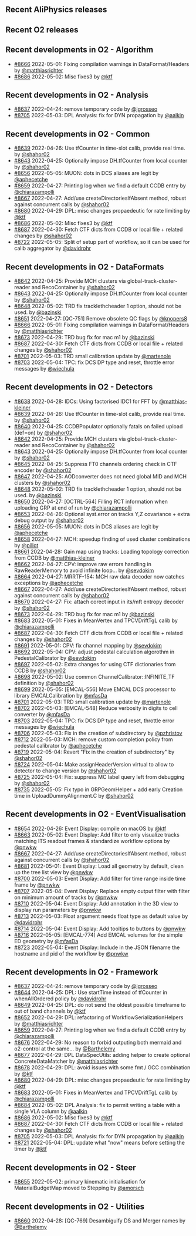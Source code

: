## Recent AliPhysics releases
## Recent O2 releases
## Recent developments in O2 - Algorithm
- [\#8666](https://github.com/AliceO2Group/AliceO2/pull/8666) 2022-05-01: Fixing compilation warnings in DataFormat/Headers by [@matthiasrichter](https://github.com/matthiasrichter)
- [\#8686](https://github.com/AliceO2Group/AliceO2/pull/8686) 2022-05-02: Misc fixes3 by [@ktf](https://github.com/ktf)
## Recent developments in O2 - Analysis
- [\#8637](https://github.com/AliceO2Group/AliceO2/pull/8637) 2022-04-24: remove temporary code by [@jgrosseo](https://github.com/jgrosseo)
- [\#8705](https://github.com/AliceO2Group/AliceO2/pull/8705) 2022-05-03: DPL Analysis: fix for DYN propagation by [@aalkin](https://github.com/aalkin)
## Recent developments in O2 - Common
- [\#8639](https://github.com/AliceO2Group/AliceO2/pull/8639) 2022-04-26: Use tfCounter in time-slot calib, provide real time. by [@shahor02](https://github.com/shahor02)
- [\#8643](https://github.com/AliceO2Group/AliceO2/pull/8643) 2022-04-25: Optionally impose DH.tfCounter from local counter by [@shahor02](https://github.com/shahor02)
- [\#8656](https://github.com/AliceO2Group/AliceO2/pull/8656) 2022-05-05: MUON: dots in DCS aliases are legit by [@aphecetche](https://github.com/aphecetche)
- [\#8659](https://github.com/AliceO2Group/AliceO2/pull/8659) 2022-04-27: Printing log when we find a default CCDB entry by [@chiarazampolli](https://github.com/chiarazampolli)
- [\#8667](https://github.com/AliceO2Group/AliceO2/pull/8667) 2022-04-27: Add/use createDirectoriesIfAbsent method, robust against concurrent calls by [@shahor02](https://github.com/shahor02)
- [\#8680](https://github.com/AliceO2Group/AliceO2/pull/8680) 2022-04-29: DPL: misc changes propaedeutic for rate limiting by [@ktf](https://github.com/ktf)
- [\#8686](https://github.com/AliceO2Group/AliceO2/pull/8686) 2022-05-02: Misc fixes3 by [@ktf](https://github.com/ktf)
- [\#8687](https://github.com/AliceO2Group/AliceO2/pull/8687) 2022-04-30: Fetch CTF dicts from CCDB or local file + related changes by [@shahor02](https://github.com/shahor02)
- [\#8722](https://github.com/AliceO2Group/AliceO2/pull/8722) 2022-05-05: Split of setup part of workflow, so it can be used for calib aggregator by [@davidrohr](https://github.com/davidrohr)
## Recent developments in O2 - DataFormats
- [\#8642](https://github.com/AliceO2Group/AliceO2/pull/8642) 2022-04-25: Provide MCH clusters via global-track-cluster-reader and RecoContainer by [@shahor02](https://github.com/shahor02)
- [\#8643](https://github.com/AliceO2Group/AliceO2/pull/8643) 2022-04-25: Optionally impose DH.tfCounter from local counter by [@shahor02](https://github.com/shahor02)
- [\#8648](https://github.com/AliceO2Group/AliceO2/pull/8648) 2022-05-02: TRD fix tracklethcheader 1 option, should not be used. by [@bazinski](https://github.com/bazinski)
- [\#8651](https://github.com/AliceO2Group/AliceO2/pull/8651) 2022-04-27: [QC-751] Remove obsolete QC flags by [@knopers8](https://github.com/knopers8)
- [\#8666](https://github.com/AliceO2Group/AliceO2/pull/8666) 2022-05-01: Fixing compilation warnings in DataFormat/Headers by [@matthiasrichter](https://github.com/matthiasrichter)
- [\#8673](https://github.com/AliceO2Group/AliceO2/pull/8673) 2022-04-29: TRD bug fix for mac m1 by [@bazinski](https://github.com/bazinski)
- [\#8687](https://github.com/AliceO2Group/AliceO2/pull/8687) 2022-04-30: Fetch CTF dicts from CCDB or local file + related changes by [@shahor02](https://github.com/shahor02)
- [\#8701](https://github.com/AliceO2Group/AliceO2/pull/8701) 2022-05-03: TRD small calibration update by [@martenole](https://github.com/martenole)
- [\#8703](https://github.com/AliceO2Group/AliceO2/pull/8703) 2022-05-04: TPC: fix DCS DP type and reset, throttle error messages by [@wiechula](https://github.com/wiechula)
## Recent developments in O2 - Detectors
- [\#8638](https://github.com/AliceO2Group/AliceO2/pull/8638) 2022-04-28: IDCs: Using factorised IDC1 for FFT by [@matthias-kleiner](https://github.com/matthias-kleiner)
- [\#8639](https://github.com/AliceO2Group/AliceO2/pull/8639) 2022-04-26: Use tfCounter in time-slot calib, provide real time. by [@shahor02](https://github.com/shahor02)
- [\#8640](https://github.com/AliceO2Group/AliceO2/pull/8640) 2022-04-25: CCDBPopulator optionally fatals on failed upload (def=on) by [@shahor02](https://github.com/shahor02)
- [\#8642](https://github.com/AliceO2Group/AliceO2/pull/8642) 2022-04-25: Provide MCH clusters via global-track-cluster-reader and RecoContainer by [@shahor02](https://github.com/shahor02)
- [\#8643](https://github.com/AliceO2Group/AliceO2/pull/8643) 2022-04-25: Optionally impose DH.tfCounter from local counter by [@shahor02](https://github.com/shahor02)
- [\#8645](https://github.com/AliceO2Group/AliceO2/pull/8645) 2022-04-25: Suppress FT0 channels ordering check in CTF encoder by [@shahor02](https://github.com/shahor02)
- [\#8647](https://github.com/AliceO2Group/AliceO2/pull/8647) 2022-04-25: AODconverter does not need global MID and MCH clusters by [@shahor02](https://github.com/shahor02)
- [\#8648](https://github.com/AliceO2Group/AliceO2/pull/8648) 2022-05-02: TRD fix tracklethcheader 1 option, should not be used. by [@bazinski](https://github.com/bazinski)
- [\#8650](https://github.com/AliceO2Group/AliceO2/pull/8650) 2022-04-27: [OCTRL-564] Filling RCT information when uploading GRP at end of run by [@chiarazampolli](https://github.com/chiarazampolli)
- [\#8653](https://github.com/AliceO2Group/AliceO2/pull/8653) 2022-04-26: Optional syst.error on tracks Y,Z covariance + extra debug output by [@shahor02](https://github.com/shahor02)
- [\#8656](https://github.com/AliceO2Group/AliceO2/pull/8656) 2022-05-05: MUON: dots in DCS aliases are legit by [@aphecetche](https://github.com/aphecetche)
- [\#8658](https://github.com/AliceO2Group/AliceO2/pull/8658) 2022-04-27: MCH: speedup finding of used cluster combinations by [@pillot](https://github.com/pillot)
- [\#8661](https://github.com/AliceO2Group/AliceO2/pull/8661) 2022-04-28: Gain map using tracks: Loading topology correction from CCDB by [@matthias-kleiner](https://github.com/matthias-kleiner)
- [\#8662](https://github.com/AliceO2Group/AliceO2/pull/8662) 2022-04-27: CPV: improve raw errors handling in RawReaderMemory to avoid infinite loop… by [@sevdokim](https://github.com/sevdokim)
- [\#8664](https://github.com/AliceO2Group/AliceO2/pull/8664) 2022-04-27: MRRTF-154: MCH raw data decoder now catches exceptions by [@aphecetche](https://github.com/aphecetche)
- [\#8667](https://github.com/AliceO2Group/AliceO2/pull/8667) 2022-04-27: Add/use createDirectoriesIfAbsent method, robust against concurrent calls by [@shahor02](https://github.com/shahor02)
- [\#8670](https://github.com/AliceO2Group/AliceO2/pull/8670) 2022-04-27: Fix: attach corect input in its/mft entropy decoder by [@shahor02](https://github.com/shahor02)
- [\#8673](https://github.com/AliceO2Group/AliceO2/pull/8673) 2022-04-29: TRD bug fix for mac m1 by [@bazinski](https://github.com/bazinski)
- [\#8683](https://github.com/AliceO2Group/AliceO2/pull/8683) 2022-05-01: Fixes in MeanVertex and TPCVDriftTgL calib by [@chiarazampolli](https://github.com/chiarazampolli)
- [\#8687](https://github.com/AliceO2Group/AliceO2/pull/8687) 2022-04-30: Fetch CTF dicts from CCDB or local file + related changes by [@shahor02](https://github.com/shahor02)
- [\#8691](https://github.com/AliceO2Group/AliceO2/pull/8691) 2022-05-01: CPV: fix channel mapping by [@sevdokim](https://github.com/sevdokim)
- [\#8692](https://github.com/AliceO2Group/AliceO2/pull/8692) 2022-05-04: CPV: adjust pedestal calculation algorothm in PedestalCalibrator by [@sevdokim](https://github.com/sevdokim)
- [\#8697](https://github.com/AliceO2Group/AliceO2/pull/8697) 2022-05-02: Extra changes for using CTF dictionaries from CCDB by [@shahor02](https://github.com/shahor02)
- [\#8698](https://github.com/AliceO2Group/AliceO2/pull/8698) 2022-05-02: Use common ChannelCalibrator::INFINITE_TF definition by [@shahor02](https://github.com/shahor02)
- [\#8699](https://github.com/AliceO2Group/AliceO2/pull/8699) 2022-05-05: [EMCAL-556] Move EMCAL DCS processor to library EMCALCalibration by [@mfasDa](https://github.com/mfasDa)
- [\#8701](https://github.com/AliceO2Group/AliceO2/pull/8701) 2022-05-03: TRD small calibration update by [@martenole](https://github.com/martenole)
- [\#8702](https://github.com/AliceO2Group/AliceO2/pull/8702) 2022-05-03: [EMCAL-548] Reduce verbosity in digits to cell converter by [@mfasDa](https://github.com/mfasDa)
- [\#8703](https://github.com/AliceO2Group/AliceO2/pull/8703) 2022-05-04: TPC: fix DCS DP type and reset, throttle error messages by [@wiechula](https://github.com/wiechula)
- [\#8706](https://github.com/AliceO2Group/AliceO2/pull/8706) 2022-05-03: Fix in the creation of subdirectory by [@pzhristov](https://github.com/pzhristov)
- [\#8712](https://github.com/AliceO2Group/AliceO2/pull/8712) 2022-05-03: MCH: remove custom completion policy from pedestal calibrator by [@aphecetche](https://github.com/aphecetche)
- [\#8719](https://github.com/AliceO2Group/AliceO2/pull/8719) 2022-05-04: Revert "Fix in the creation of subdirectory" by [@shahor02](https://github.com/shahor02)
- [\#8724](https://github.com/AliceO2Group/AliceO2/pull/8724) 2022-05-04: Make assignHeaderVersion virtual to allow to detector to change version by [@shahor02](https://github.com/shahor02)
- [\#8725](https://github.com/AliceO2Group/AliceO2/pull/8725) 2022-05-04: Fix: suppress MC label query left from debugging by [@shahor02](https://github.com/shahor02)
- [\#8735](https://github.com/AliceO2Group/AliceO2/pull/8735) 2022-05-05: Fix typo in GRPGeomHelper + add early Creation time in UploadDummyAlignment.C by [@shahor02](https://github.com/shahor02)
## Recent developments in O2 - EventVisualisation
- [\#8654](https://github.com/AliceO2Group/AliceO2/pull/8654) 2022-04-26: Event Display: compile on macOS by [@ktf](https://github.com/ktf)
- [\#8663](https://github.com/AliceO2Group/AliceO2/pull/8663) 2022-05-02: Event Display: Add filter to only visualize tracks matching ITS readout frames & standardize workflow options by [@pnwkw](https://github.com/pnwkw)
- [\#8667](https://github.com/AliceO2Group/AliceO2/pull/8667) 2022-04-27: Add/use createDirectoriesIfAbsent method, robust against concurrent calls by [@shahor02](https://github.com/shahor02)
- [\#8681](https://github.com/AliceO2Group/AliceO2/pull/8681) 2022-05-01: Event Display: Load all geometry by default, clean up the tree list view by [@pnwkw](https://github.com/pnwkw)
- [\#8700](https://github.com/AliceO2Group/AliceO2/pull/8700) 2022-05-03: Event Display: Add filter for time range inside time frame by [@pnwkw](https://github.com/pnwkw)
- [\#8707](https://github.com/AliceO2Group/AliceO2/pull/8707) 2022-05-04: Event Display: Replace empty output filter with filter on minimum amount of tracks by [@pnwkw](https://github.com/pnwkw)
- [\#8710](https://github.com/AliceO2Group/AliceO2/pull/8710) 2022-05-04: Event Display: Add annotation in the 3D view to display run parameters by [@pnwkw](https://github.com/pnwkw)
- [\#8713](https://github.com/AliceO2Group/AliceO2/pull/8713) 2022-05-03: Float argument needs float type as default value by [@davidrohr](https://github.com/davidrohr)
- [\#8714](https://github.com/AliceO2Group/AliceO2/pull/8714) 2022-05-04: Event Display: Add tooltips to buttons by [@pnwkw](https://github.com/pnwkw)
- [\#8716](https://github.com/AliceO2Group/AliceO2/pull/8716) 2022-05-05: [EMCAL-774] Add EMCAL volumes for the simple ED geometry by [@mfasDa](https://github.com/mfasDa)
- [\#8723](https://github.com/AliceO2Group/AliceO2/pull/8723) 2022-05-04: Event Display: Include in the JSON filename the hostname and pid of the workflow by [@pnwkw](https://github.com/pnwkw)
## Recent developments in O2 - Framework
- [\#8637](https://github.com/AliceO2Group/AliceO2/pull/8637) 2022-04-24: remove temporary code by [@jgrosseo](https://github.com/jgrosseo)
- [\#8644](https://github.com/AliceO2Group/AliceO2/pull/8644) 2022-04-25: DPL: Use startTime instead of tfCounter in whenAllOrdered policy by [@davidrohr](https://github.com/davidrohr)
- [\#8649](https://github.com/AliceO2Group/AliceO2/pull/8649) 2022-04-25: DPL: do not send the oldest possible timeframe to out of band channels by [@ktf](https://github.com/ktf)
- [\#8652](https://github.com/AliceO2Group/AliceO2/pull/8652) 2022-04-29: DPL: refactoring of WorkflowSerializationHelpers by [@matthiasrichter](https://github.com/matthiasrichter)
- [\#8659](https://github.com/AliceO2Group/AliceO2/pull/8659) 2022-04-27: Printing log when we find a default CCDB entry by [@chiarazampolli](https://github.com/chiarazampolli)
- [\#8676](https://github.com/AliceO2Group/AliceO2/pull/8676) 2022-04-29: No reason to forbid outputing both mermaid and o2-control at the same… by [@Barthelemy](https://github.com/Barthelemy)
- [\#8677](https://github.com/AliceO2Group/AliceO2/pull/8677) 2022-04-29: DPL DataSpecUtils: adding helper to create optional ConcreteDataMatcher by [@matthiasrichter](https://github.com/matthiasrichter)
- [\#8678](https://github.com/AliceO2Group/AliceO2/pull/8678) 2022-04-29: DPL: avoid issues with some fmt / GCC combination by [@ktf](https://github.com/ktf)
- [\#8680](https://github.com/AliceO2Group/AliceO2/pull/8680) 2022-04-29: DPL: misc changes propaedeutic for rate limiting by [@ktf](https://github.com/ktf)
- [\#8683](https://github.com/AliceO2Group/AliceO2/pull/8683) 2022-05-01: Fixes in MeanVertex and TPCVDriftTgL calib by [@chiarazampolli](https://github.com/chiarazampolli)
- [\#8684](https://github.com/AliceO2Group/AliceO2/pull/8684) 2022-05-02: DPL Analysis: fix to permit writing a table with a single VLA column by [@aalkin](https://github.com/aalkin)
- [\#8686](https://github.com/AliceO2Group/AliceO2/pull/8686) 2022-05-02: Misc fixes3 by [@ktf](https://github.com/ktf)
- [\#8687](https://github.com/AliceO2Group/AliceO2/pull/8687) 2022-04-30: Fetch CTF dicts from CCDB or local file + related changes by [@shahor02](https://github.com/shahor02)
- [\#8705](https://github.com/AliceO2Group/AliceO2/pull/8705) 2022-05-03: DPL Analysis: fix for DYN propagation by [@aalkin](https://github.com/aalkin)
- [\#8721](https://github.com/AliceO2Group/AliceO2/pull/8721) 2022-05-04: DPL: update what "now" means before setting the timer by [@ktf](https://github.com/ktf)
## Recent developments in O2 - Steer
- [\#8655](https://github.com/AliceO2Group/AliceO2/pull/8655) 2022-05-02: primary kinematic initialisation for MaterialBudgetMap moved to Stepping by [@amorsch](https://github.com/amorsch)
## Recent developments in O2 - Utilities
- [\#8660](https://github.com/AliceO2Group/AliceO2/pull/8660) 2022-04-28: [QC-769] Desambiguify DS and Merger names  by [@Barthelemy](https://github.com/Barthelemy)
